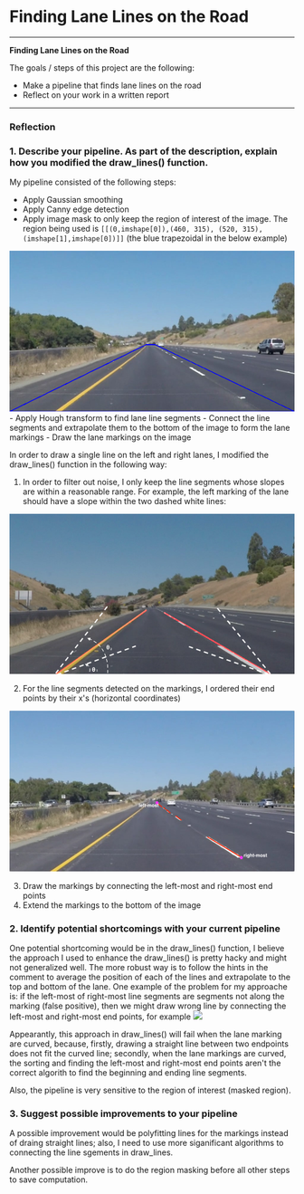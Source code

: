 # **Finding Lane Lines on the Road** 

---

**Finding Lane Lines on the Road**

The goals / steps of this project are the following:
* Make a pipeline that finds lane lines on the road
* Reflect on your work in a written report


---

### Reflection

### 1. Describe your pipeline. As part of the description, explain how you modified the draw_lines() function.

My pipeline consisted of the following steps:
- Apply Gaussian smoothing 
- Apply Canny edge detection
- Apply image mask to only keep the region of interest of the image. The region being used is `[[(0,imshape[0]),(460, 315), (520, 315), (imshape[1],imshape[0])]]`  (the blue trapezoidal in the below example)
<img src="./writeup_resources/region_of_interest.jpg" alt="region of interest" style="width: 600px;"/>
- Apply Hough transform to find lane line segments
- Connect the line segments and extrapolate them to the bottom of the image to form the lane markings
- Draw the lane markings on the image


In order to draw a single line on the left and right lanes, I modified the draw_lines() function in the following way:

1. In order to filter out noise, I only keep the line segments whose slopes are within a reasonable range. For example, the left marking of the lane should have a slope within the two dashed white lines:
<img src="./writeup_resources/filter_by_scope.png"  style="width: 600px;"/>

2. For the line segments detected on the markings, I ordered their end points by their x's (horizontal coordinates)
<img src="./writeup_resources/end_points.png"  style="width: 600px;"/>

3. Draw the markings by connecting the left-most and right-most end points
4. Extend the markings to the bottom of the image


### 2. Identify potential shortcomings with your current pipeline

One potential shortcoming would be in the draw_lines() function, I believe the approach I used to enhance the draw_lines() is pretty hacky and might not generalized well. The more robust way is to follow the hints in the comment to average the position of each of the lines and extrapolate to the top and bottom of the lane.  One example of the problem for my approache is: if the left-most of right-most line segments are segments not along the marking (false positive), then we might draw wrong line by connecting the left-most and right-most end points, for example
<img src="./writeup_resources/draw_lines_failure.png"  style="width: 600px;"/>

Appearantly, this approach in draw_lines() will fail when the lane marking are curved, because, firstly, drawing a straight line between two endpoints does not fit the curved line; secondly, when the lane markings are curved, the sorting and finding the left-most and right-most end points aren't the correct algorith to find the beginning and ending line segments.

Also, the pipeline is very sensitive to the region of interest (masked region).

### 3. Suggest possible improvements to your pipeline

A possible improvement would be polyfitting lines for the markings instead of draing straight lines; also, I need to use more siganificant algorithms to connecting the line sgements in draw_lines. 

Another possible improve is to do the region masking before all other steps to save computation.

